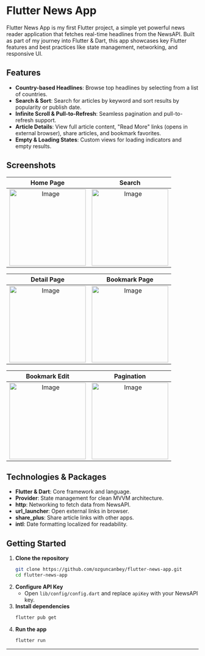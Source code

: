 # Flutter News App

Flutter News App is my first Flutter project, a simple yet powerful news reader application that fetches real-time headlines from the NewsAPI. Built as part of my journey into Flutter & Dart, this app showcases key Flutter features and best practices like state management, networking, and responsive UI.

## Features

- **Country-based Headlines**: Browse top headlines by selecting from a list of countries.
- **Search & Sort**: Search for articles by keyword and sort results by popularity or publish date.
- **Infinite Scroll & Pull-to-Refresh**: Seamless pagination and pull-to-refresh support.
- **Article Details**: View full article content, "Read More" links (opens in external browser), share articles, and bookmark favorites.
- **Empty & Loading States**: Custom views for loading indicators and empty results.

## Screenshots

Home Page | Search
:---:|:---:
[<img width="200" alt="Image" src="https://github.com/user-attachments/assets/d6c906f5-4348-46ab-931b-dc0d220b48bc" />](https://private-user-images.githubusercontent.com/138692325/434703660-ac2bee2f-05ec-438c-8fec-dce6132aa9a1.png?jwt=eyJhbGciOiJIUzI1NiIsInR5cCI6IkpXVCJ9.eyJpc3MiOiJnaXRodWIuY29tIiwiYXVkIjoicmF3LmdpdGh1YnVzZXJjb250ZW50LmNvbSIsImtleSI6ImtleTUiLCJleHAiOjE3NDQ4Nzc5MzcsIm5iZiI6MTc0NDg3NzYzNywicGF0aCI6Ii8xMzg2OTIzMjUvNDM0NzAzNjYwLWFjMmJlZTJmLTA1ZWMtNDM4Yy04ZmVjLWRjZTYxMzJhYTlhMS5wbmc_WC1BbXotQWxnb3JpdGhtPUFXUzQtSE1BQy1TSEEyNTYmWC1BbXotQ3JlZGVudGlhbD1BS0lBVkNPRFlMU0E1M1BRSzRaQSUyRjIwMjUwNDE3JTJGdXMtZWFzdC0xJTJGczMlMkZhd3M0X3JlcXVlc3QmWC1BbXotRGF0ZT0yMDI1MDQxN1QwODEzNTdaJlgtQW16LUV4cGlyZXM9MzAwJlgtQW16LVNpZ25hdHVyZT1jOTYxZWUyN2NkZGYyY2IxMGYwN2VkMzk2YWRhNzdmODJiNmRkZWVkZGZmZWZiYzU0MDQwNTBiOGVhZWM5OGJkJlgtQW16LVNpZ25lZEhlYWRlcnM9aG9zdCJ9.FQldqoQlmiRORmf4lobSMJ26Q3_-GJAutNeWC2VuaPc) | [<img width="200" alt="Image" src="https://github.com/user-attachments/assets/c2f50fc5-3f8b-4c6e-9f69-cca21e8c2460" />](https://private-user-images.githubusercontent.com/138692325/434707260-517e6e98-c297-48b4-8cc6-368bf2b321c3.png?jwt=eyJhbGciOiJIUzI1NiIsInR5cCI6IkpXVCJ9.eyJpc3MiOiJnaXRodWIuY29tIiwiYXVkIjoicmF3LmdpdGh1YnVzZXJjb250ZW50LmNvbSIsImtleSI6ImtleTUiLCJleHAiOjE3NDQ4Nzg5NDcsIm5iZiI6MTc0NDg3ODY0NywicGF0aCI6Ii8xMzg2OTIzMjUvNDM0NzA3MjYwLTUxN2U2ZTk4LWMyOTctNDhiNC04Y2M2LTM2OGJmMmIzMjFjMy5wbmc_WC1BbXotQWxnb3JpdGhtPUFXUzQtSE1BQy1TSEEyNTYmWC1BbXotQ3JlZGVudGlhbD1BS0lBVkNPRFlMU0E1M1BRSzRaQSUyRjIwMjUwNDE3JTJGdXMtZWFzdC0xJTJGczMlMkZhd3M0X3JlcXVlc3QmWC1BbXotRGF0ZT0yMDI1MDQxN1QwODMwNDdaJlgtQW16LUV4cGlyZXM9MzAwJlgtQW16LVNpZ25hdHVyZT00MmQ1ODY5Zjc0MjBjNjNiNzU1NDc5Njg5NDU2NWFlOGI1MTM5YmFlNzMwZjFjODc0NTE3YzQyZjNlZTNmN2NhJlgtQW16LVNpZ25lZEhlYWRlcnM9aG9zdCJ9.rWd0FkgCHSzUR_YLu6vtQOoftHCQdy47MH-_TMSrAQY)

Detail Page | Bookmark Page
:---:|:---:
[<img width="200" alt="Image" src="https://github.com/user-attachments/assets/ca9650f2-de89-4e3e-a840-cbc0a995a264" />](https://private-user-images.githubusercontent.com/138692325/434711061-ca9650f2-de89-4e3e-a840-cbc0a995a264.png?jwt=eyJhbGciOiJIUzI1NiIsInR5cCI6IkpXVCJ9.eyJpc3MiOiJnaXRodWIuY29tIiwiYXVkIjoicmF3LmdpdGh1YnVzZXJjb250ZW50LmNvbSIsImtleSI6ImtleTUiLCJleHAiOjE3NDQ4NzkwNzksIm5iZiI6MTc0NDg3ODc3OSwicGF0aCI6Ii8xMzg2OTIzMjUvNDM0NzExMDYxLWNhOTY1MGYyLWRlODktNGUzZS1hODQwLWNiYzBhOTk1YTI2NC5wbmc_WC1BbXotQWxnb3JpdGhtPUFXUzQtSE1BQy1TSEEyNTYmWC1BbXotQ3JlZGVudGlhbD1BS0lBVkNPRFlMU0E1M1BRSzRaQSUyRjIwMjUwNDE3JTJGdXMtZWFzdC0xJTJGczMlMkZhd3M0X3JlcXVlc3QmWC1BbXotRGF0ZT0yMDI1MDQxN1QwODMyNTlaJlgtQW16LUV4cGlyZXM9MzAwJlgtQW16LVNpZ25hdHVyZT04MDQ5NGZkNzUzNDBlNzFiMDljZDkwMGI3MTg3MjZiNzgyZDIxZDU2MTQ3ZjhhYmJlZDNmODYyM2Y0M2U0MjZiJlgtQW16LVNpZ25lZEhlYWRlcnM9aG9zdCJ9._acDtlH-1hH2EWDUeLjav2RwfvI91P2KBoOeamv_Z_8) | [<img width="200" alt="Image" src="https://github.com/user-attachments/assets/f4241997-8a3a-4a41-9492-b7726d2e7d00" />](https://private-user-images.githubusercontent.com/138692325/434711414-f4241997-8a3a-4a41-9492-b7726d2e7d00.png?jwt=eyJhbGciOiJIUzI1NiIsInR5cCI6IkpXVCJ9.eyJpc3MiOiJnaXRodWIuY29tIiwiYXVkIjoicmF3LmdpdGh1YnVzZXJjb250ZW50LmNvbSIsImtleSI6ImtleTUiLCJleHAiOjE3NDQ4NzkxNDQsIm5iZiI6MTc0NDg3ODg0NCwicGF0aCI6Ii8xMzg2OTIzMjUvNDM0NzExNDE0LWY0MjQxOTk3LThhM2EtNGE0MS05NDkyLWI3NzI2ZDJlN2QwMC5wbmc_WC1BbXotQWxnb3JpdGhtPUFXUzQtSE1BQy1TSEEyNTYmWC1BbXotQ3JlZGVudGlhbD1BS0lBVkNPRFlMU0E1M1BRSzRaQSUyRjIwMjUwNDE3JTJGdXMtZWFzdC0xJTJGczMlMkZhd3M0X3JlcXVlc3QmWC1BbXotRGF0ZT0yMDI1MDQxN1QwODM0MDRaJlgtQW16LUV4cGlyZXM9MzAwJlgtQW16LVNpZ25hdHVyZT0zYmU3ZjAzY2NhNjA1OTE3YjRhYjk0ZWVhZTNhNzc2Y2I3OTc2ZTA4YTY1ZDFmZGIxZTY0YThmOWY1OGQxODk2JlgtQW16LVNpZ25lZEhlYWRlcnM9aG9zdCJ9.wXGn8sIvdDQIfJmKKfApUG1GG_LR7Rm8FUjl8SAMCZo)

Bookmark Edit | Pagination
:---:|:---:
[<img width="200" alt="Image" src="https://github.com/user-attachments/assets/42543367-8db9-4bb3-9808-6a38ef51c40a" />](https://private-user-images.githubusercontent.com/138692325/434703660-ac2bee2f-05ec-438c-8fec-dce6132aa9a1.png?jwt=eyJhbGciOiJIUzI1NiIsInR5cCI6IkpXVCJ9.eyJpc3MiOiJnaXRodWIuY29tIiwiYXVkIjoicmF3LmdpdGh1YnVzZXJjb250ZW50LmNvbSIsImtleSI6ImtleTUiLCJleHAiOjE3NDQ4Nzc5MzcsIm5iZiI6MTc0NDg3NzYzNywicGF0aCI6Ii8xMzg2OTIzMjUvNDM0NzAzNjYwLWFjMmJlZTJmLTA1ZWMtNDM4Yy04ZmVjLWRjZTYxMzJhYTlhMS5wbmc_WC1BbXotQWxnb3JpdGhtPUFXUzQtSE1BQy1TSEEyNTYmWC1BbXotQ3JlZGVudGlhbD1BS0lBVkNPRFlMU0E1M1BRSzRaQSUyRjIwMjUwNDE3JTJGdXMtZWFzdC0xJTJGczMlMkZhd3M0X3JlcXVlc3QmWC1BbXotRGF0ZT0yMDI1MDQxN1QwODEzNTdaJlgtQW16LUV4cGlyZXM9MzAwJlgtQW16LVNpZ25hdHVyZT1jOTYxZWUyN2NkZGYyY2IxMGYwN2VkMzk2YWRhNzdmODJiNmRkZWVkZGZmZWZiYzU0MDQwNTBiOGVhZWM5OGJkJlgtQW16LVNpZ25lZEhlYWRlcnM9aG9zdCJ9.FQldqoQlmiRORmf4lobSMJ26Q3_-GJAutNeWC2VuaPc) | [<img width="200" alt="Image" src="https://github.com/user-attachments/assets/d6c906f5-4348-46ab-931b-dc0d220b48bc" />](https://private-user-images.githubusercontent.com/138692325/434711706-42543367-8db9-4bb3-9808-6a38ef51c40a.png?jwt=eyJhbGciOiJIUzI1NiIsInR5cCI6IkpXVCJ9.eyJpc3MiOiJnaXRodWIuY29tIiwiYXVkIjoicmF3LmdpdGh1YnVzZXJjb250ZW50LmNvbSIsImtleSI6ImtleTUiLCJleHAiOjE3NDQ4NzkxODUsIm5iZiI6MTc0NDg3ODg4NSwicGF0aCI6Ii8xMzg2OTIzMjUvNDM0NzExNzA2LTQyNTQzMzY3LThkYjktNGJiMy05ODA4LTZhMzhlZjUxYzQwYS5wbmc_WC1BbXotQWxnb3JpdGhtPUFXUzQtSE1BQy1TSEEyNTYmWC1BbXotQ3JlZGVudGlhbD1BS0lBVkNPRFlMU0E1M1BRSzRaQSUyRjIwMjUwNDE3JTJGdXMtZWFzdC0xJTJGczMlMkZhd3M0X3JlcXVlc3QmWC1BbXotRGF0ZT0yMDI1MDQxN1QwODM0NDVaJlgtQW16LUV4cGlyZXM9MzAwJlgtQW16LVNpZ25hdHVyZT05MDQxNjkzMDIzNjg0NzIyYjE0NjgwYjFmMWZkMjI4ZWNkNTgzYzgyNDE5ZTc5ZTFkNWQ5NzdiMzBiNzY5MGM3JlgtQW16LVNpZ25lZEhlYWRlcnM9aG9zdCJ9.RvcQaXRSSmWSlsUacWjstowC8Ty2AC3zfwM_-Xu5uMc)

## Technologies & Packages

- **Flutter & Dart**: Core framework and language.
- **Provider**: State management for clean MVVM architecture.
- **http**: Networking to fetch data from NewsAPI.
- **url_launcher**: Open external links in browser.
- **share_plus**: Share article links with other apps.
- **intl**: Date formatting localized for readability.

## Getting Started

1. **Clone the repository**
   ```bash
   git clone https://github.com/ozguncanbey/flutter-news-app.git
   cd flutter-news-app
   ```
2. **Configure API Key**
   - Open `lib/config/config.dart` and replace `apiKey` with your NewsAPI key.
3. **Install dependencies**
   ```bash
   flutter pub get
   ```
4. **Run the app**
   ```bash
   flutter run
   ```
---
